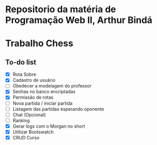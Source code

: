 # Repositorio da matéria de Programação Web II, Arthur Bindá

# Trabalho Chess
## To-do list
- [x] Rota Sobre
- [x] Cadastro de usuário
- [ ] Obedecer a modelagem do professor
- [x] Senhas no banco encriptadas
- [x] Permissão de rotas
- [ ] Nova partida / iniciar partida
- [ ] Listagem das partidas esperando oponente
- [ ] Chat (Opcional)
- [ ] Ranking
- [x] Gerar logs com o Morgan no short
- [x] Utilizar Bootswatch
- [x] CRUD Curso
